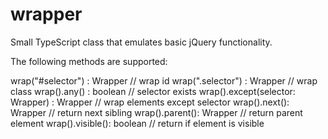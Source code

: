 # wrapper
Small TypeScript class that emulates basic jQuery functionality.

The following methods are supported:

wrap("#selector") : Wrapper                // wrap id
wrap(".selector") : Wrapper                // wrap class
wrap().any() : boolean                     // selector exists
wrap().except(selector: Wrapper) : Wrapper // wrap elements except selector
wrap().next(): Wrapper                     // return next sibling
wrap().parent(): Wrapper                   // return parent element
wrap().visible(): boolean                  // return if element is visible

